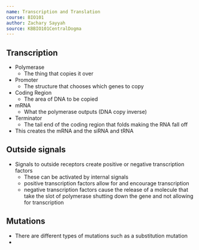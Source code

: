 ```yaml
---
name: Transcription and Translation
course: BIO101
author: Zachary Sayyah
source: KBBIO101CentralDogma
---
```


## Transcription
 - Polymerase
	 - The thing that copies it over
 - Promoter
	 - The structure that chooses which genes to copy
 - Coding Region
	- The area of DNA to be copied
- mRNA
	- What the polymerase outputs (DNA copy inverse)
- Terminator
	- The tail end of the coding region that folds making the RNA fall off
- This creates the mRNA and the siRNA and tRNA


## Outside signals
 - Signals to outside receptors create positive or negative transcription factors
	 - These can be activated by internal signals
	 - positive transcription factors allow for and encourage transcription
	 - negative transcription factors cause the release of a molecule that take the slot of polymerase shutting down the gene and not allowing for transcription

## Mutations
 - There are different types of mutations such as a substitution mutation
 - 
